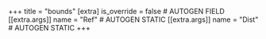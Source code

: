 +++
title = "bounds"
[extra]
is_override = false # AUTOGEN FIELD
[[extra.args]]
name = "Ref" # AUTOGEN STATIC
[[extra.args]]
name = "Dist" # AUTOGEN STATIC
+++